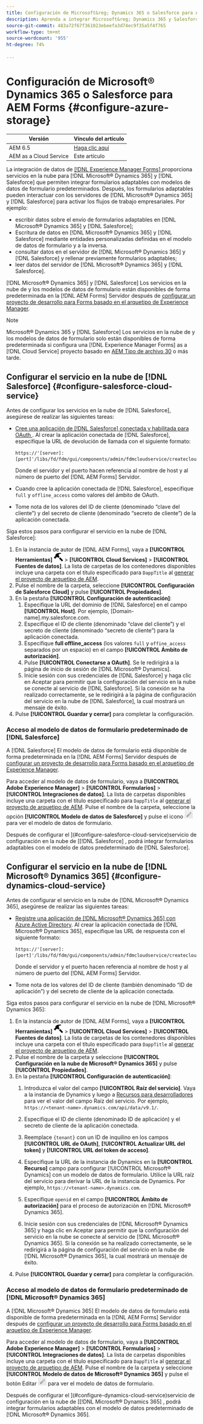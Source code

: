 ```yaml
---
title: Configuración de Microsoft&reg; Dynamics 365 o Salesforce para AEM Forms
description: Aprenda a integrar Microsoft&reg; Dynamics 365 y Salesforce con formularios adaptables.
source-git-commit: 483a72f67f361023ebeefa3d74ec9f35a5f4f765
workflow-type: tm+mt
source-wordcount: '955'
ht-degree: 74%

---
```


# Configuración de Microsoft® Dynamics 365 o Salesforce para AEM Forms {#configure-azure-storage}

| Versión | Vínculo del artículo |
| -------- | ---------------------------- |
| AEM 6.5 | [Haga clic aquí](https://experienceleague.adobe.com/docs/experience-manager-65/forms/form-data-model/oauth2-client-credentials-flow-for-server-to-server-integration.html) |
| AEM as a Cloud Service | Este artículo |

La integración de datos de [[!DNL Experience Manager Forms] ](data-integration.md) proporciona servicios en la nube para [!DNL Microsoft® Dynamics 365] y [!DNL Salesforce] que permiten integrar formularios adaptables con modelos de datos de formulario predeterminados. Después, los formularios adaptables pueden interactuar con los servidores de [!DNL Microsoft® Dynamics 365] y [!DNL Salesforce] para activar los flujos de trabajo empresariales. Por ejemplo:

* escribir datos sobre el envío de formularios adaptables en [!DNL Microsoft® Dynamics 365] y [!DNL Salesforce];
* Escritura de datos en [!DNL Microsoft® Dynamics 365] y [!DNL Salesforce] mediante entidades personalizadas definidas en el modelo de datos de formulario y a la inversa.
* consultar datos en el servidor de [!DNL Microsoft® Dynamics 365] y [!DNL Salesforce] y rellenar previamente formularios adaptables;
* leer datos del servidor de [!DNL Microsoft® Dynamics 365] y [!DNL Salesforce].

[!DNL Microsoft® Dynamics 365] y [!DNL Salesforce] Los servicios en la nube de y los modelos de datos de formulario están disponibles de forma predeterminada en la [!DNL AEM Forms] Servidor después de [configurar un proyecto de desarrollo para Forms basado en el arquetipo de Experience Manager](setup-local-development-environment.md#forms-cloud-service-local-development-environment).

>[!NOTE]
>
>Microsoft® Dynamics 365 y [!DNL Salesforce] Los servicios en la nube de y los modelos de datos de formulario solo están disponibles de forma predeterminada si configura una [!DNL Experience Manager Forms] as a [!DNL Cloud Service] proyecto basado en [AEM Tipo de archivo 30](https://github.com/adobe/aem-project-archetype/releases/tag/aem-project-archetype-30) o más tarde.

## Configurar el servicio en la nube de [!DNL Salesforce] {#configure-salesforce-cloud-service}

Antes de configurar los servicios en la nube de [!DNL Salesforce], asegúrese de realizar las siguientes tareas:

* [Cree una aplicación de  [!DNL Salesforce]  conectada y habilitada para OAuth ](https://help.salesforce.com/s/articleView?id=sf.connected_app_create_api_integration.htm&amp;type=5). Al crear la aplicación conectada de [!DNL Salesforce], especifique la URL de devolución de llamada con el siguiente formato:

  ```
  https://'[server]:[port]'/libs/fd/fdm/gui/components/admin/fdmcloudservice/createcloudconfigwizard/cloudservices.html
  ```

  Donde el servidor y el puerto hacen referencia al nombre de host y al número de puerto del [!DNL AEM Forms] Servidor.

* Cuando cree la aplicación conectada de [!DNL Salesforce], especifique `full` y `offline_access` como valores del ámbito de OAuth.

* Tome nota de los valores del ID de cliente (denominado “clave del cliente”) y del secreto de cliente (denominado “secreto de cliente”) de la aplicación conectada.

Siga estos pasos para configurar el servicio en la nube de [!DNL Salesforce]:

1. En la instancia de autor de [!DNL AEM Forms], vaya a **[!UICONTROL Herramientas]** ![martillo](assets/hammer.png) > **[!UICONTROL Cloud Services]** > **[!UICONTROL Fuentes de datos]**. La lista de carpetas de los contenedores disponibles incluye una carpeta con el título especificado para `DappTitle` al [generar el proyecto de arquetipo de AEM](setup-local-development-environment.md#forms-cloud-service-local-development-environment).
1. Pulse el nombre de la carpeta, seleccione **[!UICONTROL Configuración de Salesforce Cloud]** y pulse **[!UICONTROL Propiedades]**.
1. En la pestaña **[!UICONTROL Configuración de autenticación]**:
   1. Especifique la URL del dominio de [!DNL Salesforce] en el campo **[!UICONTROL Host]**. Por ejemplo, [Domain-name].my.salesforce.com.
   1. Especifique el ID de cliente (denominado “clave del cliente”) y el secreto de cliente (denominado “secreto de cliente”) para la aplicación conectada.
   1. Especifique **full offline_access** (los valores `full` y `offine_access` separados por un espacio) en el campo **[!UICONTROL Ámbito de autorización]**.
   1. Pulse **[!UICONTROL Conectarse a OAuth]**. Se le redirigirá a la página de inicio de sesión de [!DNL Microsoft® Dynamics].
   1. Inicie sesión con sus credenciales de [!DNL Salesforce] y haga clic en Aceptar para permitir que la configuración del servicio en la nube se conecte al servicio de [!DNL Salesforce]. Si la conexión se ha realizado correctamente, se le redirigirá a la página de configuración del servicio en la nube de [!DNL Salesforce], la cual mostrará un mensaje de éxito.
1. Pulse **[!UICONTROL Guardar y cerrar]** para completar la configuración.

### Acceso al modelo de datos de formulario predeterminado de [!DNL Salesforce]

A [!DNL Salesforce] El modelo de datos de formulario está disponible de forma predeterminada en la [!DNL AEM Forms] Servidor después de [configurar un proyecto de desarrollo para Forms basado en el arquetipo de Experience Manager](setup-local-development-environment.md#forms-cloud-service-local-development-environment).

Para acceder al modelo de datos de formulario, vaya a **[!UICONTROL Adobe Experience Manager]** > **[!UICONTROL Formularios]** > **[!UICONTROL Integraciones de datos]**. La lista de carpetas disponibles incluye una carpeta con el título especificado para `DappTitle` al [generar el proyecto de arquetipo de AEM](setup-local-development-environment.md#forms-cloud-service-local-development-environment). Pulse el nombre de la carpeta, seleccione la opción **[!UICONTROL Modelo de datos de Salesforce]** y pulse el icono ![Editar](assets/edit.png) para ver el modelo de datos de formulario.

Después de configurar el ](#configure-salesforce-cloud-service)servicio de configuración en la nube de [[!DNL Salesforce] , podrá integrar formularios adaptables con el modelo de datos predeterminado de [!DNL Salesforce].

## Configurar el servicio en la nube de [!DNL Microsoft® Dynamics 365] {#configure-dynamics-cloud-service}

Antes de configurar el servicio en la nube de [!DNL Microsoft® Dynamics 365], asegúrese de realizar las siguientes tareas:

* [Registre una aplicación de  [!DNL Microsoft® Dynamics 365]  con Azure Active Directory](https://docs.microsoft.com/es-es/powerapps/developer/data-platform/walkthrough-register-app-azure-active-directory). Al crear la aplicación conectada de [!DNL Microsoft® Dynamics 365], especifique las URL de respuesta con el siguiente formato:

  ```
  https://'[server]:[port]'/libs/fd/fdm/gui/components/admin/fdmcloudservice/createcloudconfigwizard/cloudservices.html
  ```

  Donde el servidor y el puerto hacen referencia al nombre de host y al número de puerto del [!DNL AEM Forms] Servidor.

* Tome nota de los valores del ID de cliente (también denominado “ID de aplicación”) y del secreto de cliente de la aplicación conectada.

Siga estos pasos para configurar el servicio en la nube de [!DNL Microsoft® Dynamics 365]:

1. En la instancia de autor de [!DNL AEM Forms], vaya a **[!UICONTROL Herramientas]** ![martillo](assets/hammer.png) > **[!UICONTROL Cloud Services]** > **[!UICONTROL Fuentes de datos]**. La lista de carpetas de los contenedores disponibles incluye una carpeta con el título especificado para `DappTitle` al [generar el proyecto de arquetipo de AEM](setup-local-development-environment.md#forms-cloud-service-local-development-environment).
1. Pulse el nombre de la carpeta y seleccione **[!UICONTROL Configuración en la nube de Microsoft® Dynamics 365]** y pulse **[!UICONTROL Propiedades]**.
1. En la pestaña **[!UICONTROL Configuración de autenticación]**:
   1. Introduzca el valor del campo **[!UICONTROL Raíz del servicio]**. Vaya a la instancia de Dynamics y luego a [Recursos para desarrolladores](https://docs.microsoft.com/es-es/powerapps/developer/data-platform/view-download-developer-resources) para ver el valor del campo Raíz del servicio. Por ejemplo, `https://<tenant-name>.dynamics.com/api/data/v9.1/`. 
   1. Especifique el ID de cliente (denominado ID de aplicación) y el secreto de cliente de la aplicación conectada.
   1. Reemplace `{tenant}` con un ID de inquilino en los campos **[!UICONTROL URL de OAuth]**, **[!UICONTROL Actualizar URL del token]** y **[!UICONTROL URL del token de acceso]**.
   1. Especifique la URL de la instancia de Dynamics en la **[!UICONTROL Recurso]** campo para configurar [!UICONTROL Microsoft® Dynamics] con un modelo de datos de formulario. Utilice la URL raíz del servicio para derivar la URL de la instancia de Dynamics. Por ejemplo, `https://<tenant-name>.dynamics.com`.

   1. Especifique `openid` en el campo **[!UICONTROL Ámbito de autorización]** para el proceso de autorización en [!DNL Microsoft® Dynamics 365].
   1. Inicie sesión con sus credenciales de [!DNL Microsoft® Dynamics 365] y haga clic en Aceptar para permitir que la configuración del servicio en la nube se conecte al servicio de [!DNL Microsoft® Dynamics 365]. Si la conexión se ha realizado correctamente, se le redirigirá a la página de configuración del servicio en la nube de [!DNL Microsoft® Dynamics 365], la cual mostrará un mensaje de éxito.
1. Pulse **[!UICONTROL Guardar y cerrar]** para completar la configuración.

### Acceso al modelo de datos de formulario predeterminado de [!DNL Microsoft® Dynamics 365]

A [!DNL Microsoft® Dynamics 365] El modelo de datos de formulario está disponible de forma predeterminada en la [!DNL AEM Forms] Servidor después de [configurar un proyecto de desarrollo para Forms basado en el arquetipo de Experience Manager](setup-local-development-environment.md##forms-cloud-service-local-development-environment).

Para acceder al modelo de datos de formulario, vaya a **[!UICONTROL Adobe Experience Manager]** > **[!UICONTROL Formularios]** > **[!UICONTROL Integraciones de datos]**. La lista de carpetas disponibles incluye una carpeta con el título especificado para `DappTitle` al [generar el proyecto de arquetipo de AEM](setup-local-development-environment.md#forms-cloud-service-local-development-environment). Pulse el nombre de la carpeta y seleccione **[!UICONTROL Modelo de datos de Microsoft® Dynamics 365]** y pulse el botón Editar ![Editar](assets/edit.png) para ver el modelo de datos de formulario.

Después de configurar el ](#configure-dynamics-cloud-service)servicio de configuración en la nube de [[!DNL Microsoft® Dynamics 365] , podrá integrar formularios adaptables con el modelo de datos predeterminado de [!DNL Microsoft® Dynamics 365].
